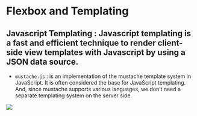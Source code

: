 # Flexbox and Templating
## Javascript Templating : Javascript templating is a fast and efficient technique to render client-side view templates with Javascript by using a JSON data source.
- `mustache.js` : is an implementation of the mustache template system in JavaScript. It is often considered the base for JavaScript templating. And, since mustache supports various languages, we don’t need a separate templating system on the server side.

![](https://www.elated.com/res/Image/articles/development/easy-html-templates-with-mustache/simple-demo.png)
